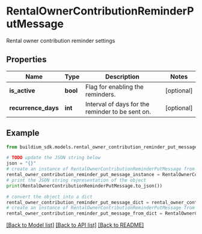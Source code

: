 # RentalOwnerContributionReminderPutMessage

Rental owner contribution reminder settings

## Properties

Name | Type | Description | Notes
------------ | ------------- | ------------- | -------------
**is_active** | **bool** | Flag for enabling the reminders. | [optional] 
**recurrence_days** | **int** | Interval of days for the reminder to be sent on. | [optional] 

## Example

```python
from buildium_sdk.models.rental_owner_contribution_reminder_put_message import RentalOwnerContributionReminderPutMessage

# TODO update the JSON string below
json = "{}"
# create an instance of RentalOwnerContributionReminderPutMessage from a JSON string
rental_owner_contribution_reminder_put_message_instance = RentalOwnerContributionReminderPutMessage.from_json(json)
# print the JSON string representation of the object
print(RentalOwnerContributionReminderPutMessage.to_json())

# convert the object into a dict
rental_owner_contribution_reminder_put_message_dict = rental_owner_contribution_reminder_put_message_instance.to_dict()
# create an instance of RentalOwnerContributionReminderPutMessage from a dict
rental_owner_contribution_reminder_put_message_from_dict = RentalOwnerContributionReminderPutMessage.from_dict(rental_owner_contribution_reminder_put_message_dict)
```
[[Back to Model list]](../README.md#documentation-for-models) [[Back to API list]](../README.md#documentation-for-api-endpoints) [[Back to README]](../README.md)



